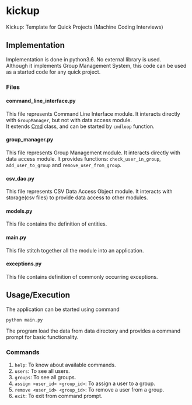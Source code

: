 # kickup
Kickup: Template for Quick Projects (Machine Coding Interviews)

## Implementation
Implementation is done in python3.6. No external library is used.
<br> Although it implements Group Management System, this code can be used as a started code for any quick project.

### Files

#### command_line_interface.py
This file represents Command Line Interface module. It interacts directly with `GroupManager`, but not with data access module.
<br> It extends [Cmd](https://docs.python.org/3/library/cmd.html#cmd.Cmd) class, and can be started by `cmdloop` function.

#### group_manager.py
This file represents Group Management module. It interacts directly with data access module.
It provides functions: `check_user_in_group`, `add_user_to_group` and `remove_user_from_group`.

#### csv_dao.py
This file represents CSV Data Access Object module. It interacts with storage(csv files) to provide data access to other modules.

#### models.py
This file contains the definition of entities.

#### main.py
This file stitch together all the module into an application.

#### exceptions.py
This file contains definition of commonly occurring exceptions.

## Usage/Execution
The application can be started using command
```
python main.py
```
The program load the data from data directory and provides a command prompt for basic functionality.
### Commands
1. `help`: To know about available commands.
2. `users`: To see all users.
3. `groups`: To see all groups.
4. `assign <user_id> <group_id>`: To assign a user to a group.
5. `remove <user_id> <group_id>`: To remove a user from a group.
6. `exit`: To exit from command prompt.
